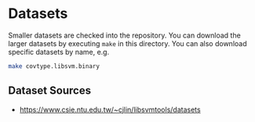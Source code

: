 # Datasets

Smaller datasets are checked into the repository. You can download the larger
datasets by executing `make` in this directory. You can also download
specific datasets by name, e.g.

```bash
make covtype.libsvm.binary
```


## Dataset Sources

- https://www.csie.ntu.edu.tw/~cjlin/libsvmtools/datasets


